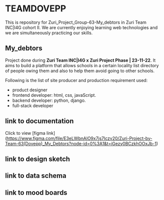 # TEAMDOVEPP
 This is repository for Zuri_Project_Group-63-My_debtors in Zuri Team INC|I4G cohort II. We are  currently enjoying learning web technologies and we are simultaneously practicing our skills.

## My_debtors
 Project done during **Zuri Team INC|I4G x Zuri Project Phase | 23-11-22**. It aims to build a platform that allows schools in a certain locality list directory of people owing them and also to help them avoid going to other schools.

Following is the list of site producer and production requirement used:
 * product designer
 * frontend developer: html, css, javaScript.
 * backend developer: python, django.
 * full-stack developer

## link to documentation



Click to view [figma link] (https://www.figma.com/file/E3eLWbnAIO9x7js7Iczv20/Zuri-Project-by-Team-63(Dovepp)_My_Debtors?node-id=0%3A1&t=iGezy0BCzkhOOxJb-1)
## link to design sketch


## link to data schema


## link to mood boards


